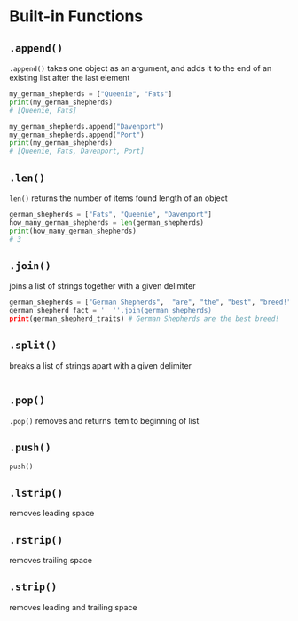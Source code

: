 # Built-in Functions

## `.append()`
`.append()` takes  one object as an argument, and adds it to the end of an existing list after the last element

```py
my_german_shepherds = ["Queenie", "Fats"]
print(my_german_shepherds)
# [Queenie, Fats]

my_german_shepherds.append("Davenport")
my_german_shepherds.append("Port")
print(my_german_shepherds)
# [Queenie, Fats, Davenport, Port]
```
## `.len()`
`len()` returns the number of items found length of an object

```py
german_shepherds = ["Fats", "Queenie", "Davenport"]
how_many_german_shepherds = len(german_shepherds)
print(how_many_german_shepherds)
# 3
```

## `.join()`
joins a list of strings together with a given delimiter

```py
german_shepherds = ["German Shepherds",  "are", "the", "best", "breed!"]
german_shepherd_fact = '  ''.join(german_shepherds)
print(german_shepherd_traits) # German Shepherds are the best breed!
```

## `.split()`
breaks a list of strings apart with a given delimiter

```py
```

## `.pop()`
`.pop()` removes and returns item to beginning of list

## `.push()`
`push()`

## `.lstrip()`
removes leading space

## `.rstrip()`
removes trailing space

## `.strip()`
removes leading and trailing space